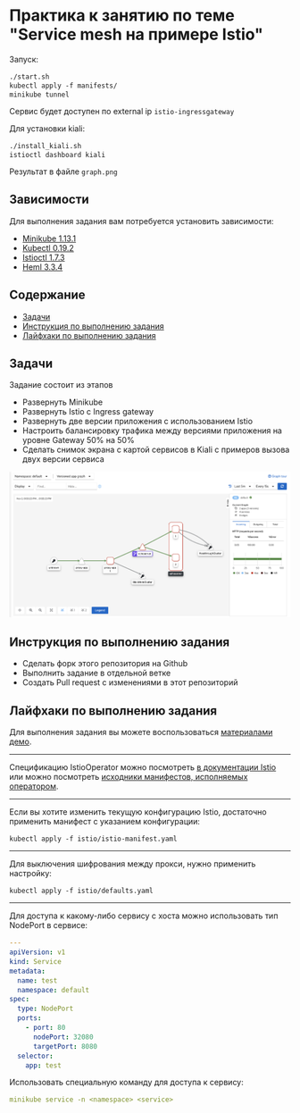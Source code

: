 # Практика к занятию по теме "Service mesh на примере Istio"

Запуск:
```
./start.sh
kubectl apply -f manifests/
minikube tunnel
```

Сервис будет доступен по external ip `istio-ingressgateway`

Для установки kiali:
```
./install_kiali.sh
istioctl dashboard kiali
```

Результат в файле `graph.png`

## Зависимости

Для выполнения задания вам потребуется установить зависимости:

- [Minikube 1.13.1](https://github.com/kubernetes/minikube/releases/tag/v1.13.1)
- [Kubectl 0.19.2](https://github.com/kubernetes/kubectl/releases/tag/v0.19.2)
- [Istioctl 1.7.3](https://github.com/istio/istio/releases/tag/1.9.0)
- [Heml 3.3.4](https://github.com/helm/helm/releases/tag/v3.3.4)

## Содержание

* [Задачи](#Задачи)
* [Инструкция по выполнению задания](#Инструкция-по-выполнению-задания)
* [Лайфхаки по выполнению задания](#Лайфхаки-по-выполнению-задания)

## Задачи

Задание состоит из этапов

- Развернуть Minikube
- Развернуть Istio c Ingress gateway
- Развернуть две версии приложения с использованием Istio
- Настроить балансировку трафика между версиями приложения на уровне Gateway 50% на 50%
- Сделать снимок экрана с картой сервисов в Kiali с примеров вызова двух версии сервиса

![Пример карты сервисов с балансировкой трафика между версиями](kiali-map-example.png)

## Инструкция по выполнению задания

- Сделать форк этого репозитория на Github
- Выполнить задание в отдельной ветке
- Создать Pull request с изменениями в этот репозиторий

## Лайфхаки по выполнению задания

Для выполнения задания вы можете воспользоваться [материалами демо](https://github.com/izhigalko/otus-demo-istio).

---

Спецификацию IstioOperator можно посмотреть
[в документации Istio](https://istio.io/latest/docs/reference/config/istio.operator.v1alpha1/#IstioOperatorSpec)
или можно посмотреть [исходники манифестов, исполняемых оператором](https://github.com/istio/istio/tree/master/manifests).

---

Если вы хотите изменить текущую конфигурацию Istio,
достаточно применить манифест с указанием конфигурации:

```shell script
kubectl apply -f istio/istio-manifest.yaml
```

---

Для выключения шифрования между прокси, нужно применить настройку:

```shell script
kubectl apply -f istio/defaults.yaml
```

---

Для доступа к какому-либо сервису с хоста можно использовать тип NodePort в сервисе:

```yaml
---
apiVersion: v1
kind: Service
metadata:
  name: test
  namespace: default
spec:
  type: NodePort
  ports:
    - port: 80
      nodePort: 32080
      targetPort: 8080
  selector:
    app: test
```

Использовать специальную команду для доступа к сервису:

```yaml
minikube service -n <namespace> <service>
```
